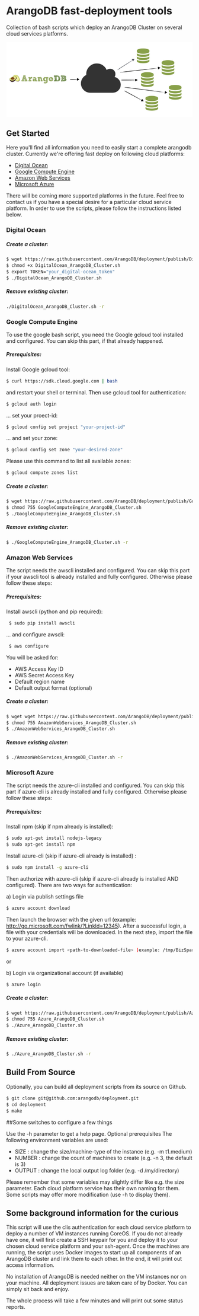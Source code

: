 # ArangoDB fast-deployment tools

Collection of bash scripts which deploy an ArangoDB Cluster on several cloud services platforms. 

![ArangoDB-Deployment](https://raw.githubusercontent.com/hkernbach/images/master/arangodb/deployment/aranogdb_deploy_img.png)

## Get Started

Here you'll find all information you need to easily start a complete arangodb cluster. Currently we're offering fast deploy on following cloud platforms: 
 * [Digital Ocean](#digital-ocean)
 * [Google Compute Engine](#google-compute-engine)
 * [Amazon Web Services](#amazon-web-services)
 * [Microsoft Azure](#microsoft-azure)
 
There will be coming more supported platforms in the future. Feel free to contact us if you have a special desire for a particular cloud service platform. In order to use the scripts, please follow the instructions listed below.

### Digital Ocean

##### Create a cluster:
```sh
$ wget https://raw.githubusercontent.com/ArangoDB/deployment/publish/DigitalOcean_ArangoDB_Cluster.sh
$ chmod +x DigitalOcean_ArangoDB_Cluster.sh
$ export TOKEN="your_digital-ocean_token"
$ ./DigitalOcean_ArangoDB_Cluster.sh 
```

##### Remove existing cluster:
```sh
./DigitalOcean_ArangoDB_Cluster.sh -r
```

### Google Compute Engine 

To use the google bash script, you need the Google gcloud tool installed and configured. You can skip this part, if that already happened.

##### Prerequisites:

Install Google gcloud tool:
```sh
$ curl https://sdk.cloud.google.com | bash
```
and restart your shell or terminal. Then use gcloud tool for authentication:
```sh
$ gcloud auth login
```
... set your proect-id:
```sh
$ gcloud config set project "your-project-id"
```
... and set your zone: 
```sh
$ gcloud config set zone "your-desired-zone" 
```
Please use this command to list all available zones:
```sh
$ gcloud compute zones list
```

##### Create a cluster:
```sh
$ wget https://raw.githubusercontent.com/ArangoDB/deployment/publish/GoogleComputeEngine_ArangoDB_Cluster.sh
$ chmod 755 GoogleComputeEngine_ArangoDB_Cluster.sh
$ ./GoogleComputeEngine_ArangoDB_Cluster.sh
```

##### Remove existing cluster:
```sh
$ ./GoogleComputeEngine_ArangoDB_Cluster.sh -r
```

### Amazon Web Services

The script needs the awscli installed and configured. You can skip this part if your awscli tool is already installed and fully configured. Otherwise please follow these steps:

##### Prerequisites:

Install awscli (python and pip required):
```sh
 $ sudo pip install awscli
```
... and configure awscli:
```sh
 $ aws configure
```

You will be asked for: 
 * AWS Access Key ID
 * AWS Secret Access Key
 * Default region name
 * Default output format (optional)

##### Create a cluster:
```sh
$ wget wget https://raw.githubusercontent.com/ArangoDB/deployment/publish/AmazonWebServices_ArangoDB_Cluster.sh
$ chmod 755 AmazonWebServices_ArangoDB_Cluster.sh
$ ./AmazonWebServices_ArangoDB_Cluster.sh
```

##### Remove existing cluster:
```sh
$ ./AmazonWebServices_ArangoDB_Cluster.sh -r
```

### Microsoft Azure

The script needs the azure-cli installed and configured. You can skip this part if azure-cli is already installed and fully configured. Otherwise please follow these steps:

##### Prerequisites:

Install npm (skip if npm already is installed):
```sh
$ sudo apt-get install nodejs-legacy 
$ sudo apt-get install npm
```
Install azure-cli (skip if azure-cli already is installed) :
```sh
$ sudo npm install -g azure-cli
```
Then authorize with azure-cli (skip if azure-cli already is installed AND configured).
There are two ways for authentication:

a) Login via publish settings file
```sh
$ azure account download
```
Then launch the browser with the given url (example: http://go.microsoft.com/fwlink/?LinkId=12345). After a successful login, a file with your credentials will be downloaded. In the next step, import the file to your azure-cli.
```sh
$ azure account import <path-to-downloaded-file> (example: /tmp/BizSpark\ Plus-5-26-2015-credentials.publishsettings)
```

or

b) Login via organizational account (if available)
```sh
$ azure login
```

##### Create a cluster:
```sh
$ wget https://raw.githubusercontent.com/ArangoDB/deployment/publish/Azure_ArangoDB_Cluster.sh
$ chmod 755 Azure_ArangoDB_Cluster.sh
$ ./Azure_ArangoDB_Cluster.sh
```

##### Remove existing cluster:
```sh
$ ./Azure_ArangoDB_Cluster.sh -r
```

## Build From Source
Optionally, you can build all deployment scripts from its source on Github. 
```sh
$ git clone git@github.com:arangodb/deployment.git
$ cd deployment
$ make
```

##Some switches to configure a few things

Use the -h parameter to get a help page.
Optional prerequisites The following environment variables are used:

 * SIZE : change the size/machine-type of the instance (e.g. -m t1.medium)
 * NUMBER : change the count of machines to create (e.g. -n 3, the default is 3)
 * OUTPUT : change the local output log folder (e.g. -d /my/directory)

Please remember that some variables may slightly differ like e.g. the size parameter. Each cloud platform service has their own naming for them. Some scripts may offer more modification (use -h to display them).

## Some background information for the curious
This script will use the clis authentication for each cloud service platform to deploy a number of VM instances running CoreOS. If you do not already have one, it will first create a SSH keypair for you and deploy it to your chosen cloud service platform and your ssh-agent. Once the machines are running, the script uses Docker images to start up all components of an ArangoDB cluster and link them to each other. In the end, it will print out access information.

No installation of ArangoDB is needed neither on the VM instances nor on your machine. All deployment issues are taken care of by Docker. You can simply sit back and enjoy.

The whole process will take a few minutes and will print out some status reports.
